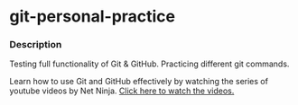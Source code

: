 # git-personal-practice

### Description
Testing full functionality of Git &amp; GitHub. Practicing different git commands.  

Learn how to use Git and GitHub effectively by watching the series of youtube videos by Net Ninja. [Click here to watch the videos.](https://www.youtube.com/playlist?list=PL4cUxeGkcC9goXbgTDQ0n_4TBzOO0ocPR)  

